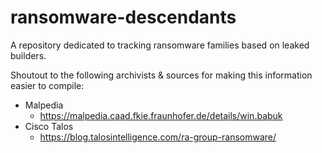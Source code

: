 # ransomware-descendants
A repository dedicated to tracking ransomware families based on leaked builders.

Shoutout to the following archivists & sources for making this information easier to compile:
- Malpedia
  - https://malpedia.caad.fkie.fraunhofer.de/details/win.babuk
- Cisco Talos
  - https://blog.talosintelligence.com/ra-group-ransomware/ 
